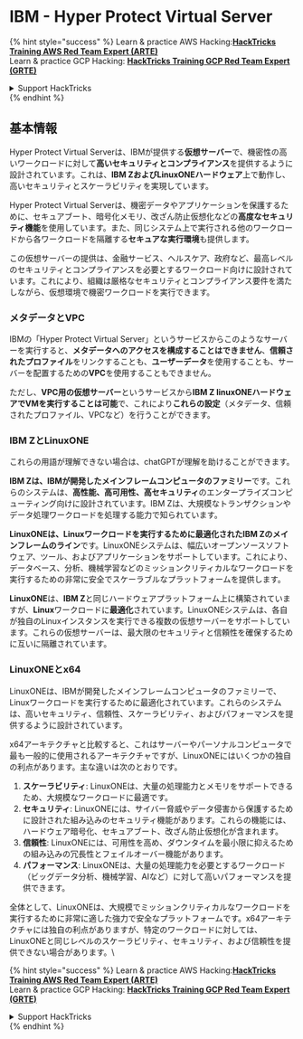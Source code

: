# IBM - Hyper Protect Virtual Server

{% hint style="success" %}
Learn & practice AWS Hacking:<img src="../../.gitbook/assets/image (1) (1) (1) (1).png" alt="" data-size="line">[**HackTricks Training AWS Red Team Expert (ARTE)**](https://training.hacktricks.xyz/courses/arte)<img src="../../.gitbook/assets/image (1) (1) (1) (1).png" alt="" data-size="line">\
Learn & practice GCP Hacking: <img src="../../.gitbook/assets/image (2) (1).png" alt="" data-size="line">[**HackTricks Training GCP Red Team Expert (GRTE)**<img src="../../.gitbook/assets/image (2) (1).png" alt="" data-size="line">](https://training.hacktricks.xyz/courses/grte)

<details>

<summary>Support HackTricks</summary>

* Check the [**subscription plans**](https://github.com/sponsors/carlospolop)!
* **Join the** 💬 [**Discord group**](https://discord.gg/hRep4RUj7f) or the [**telegram group**](https://t.me/peass) or **follow** us on **Twitter** 🐦 [**@hacktricks\_live**](https://twitter.com/hacktricks_live)**.**
* **Share hacking tricks by submitting PRs to the** [**HackTricks**](https://github.com/carlospolop/hacktricks) and [**HackTricks Cloud**](https://github.com/carlospolop/hacktricks-cloud) github repos.

</details>
{% endhint %}

## 基本情報

Hyper Protect Virtual Serverは、IBMが提供する**仮想サーバー**で、機密性の高いワークロードに対して**高いセキュリティとコンプライアンス**を提供するように設計されています。これは、**IBM ZおよびLinuxONEハードウェア**上で動作し、高いセキュリティとスケーラビリティを実現しています。

Hyper Protect Virtual Serverは、機密データやアプリケーションを保護するために、セキュアブート、暗号化メモリ、改ざん防止仮想化などの**高度なセキュリティ機能**を使用しています。また、同じシステム上で実行される他のワークロードから各ワークロードを隔離する**セキュアな実行環境**も提供します。

この仮想サーバーの提供は、金融サービス、ヘルスケア、政府など、最高レベルのセキュリティとコンプライアンスを必要とするワークロード向けに設計されています。これにより、組織は厳格なセキュリティとコンプライアンス要件を満たしながら、仮想環境で機密ワークロードを実行できます。

### メタデータとVPC

IBMの「Hyper Protect Virtual Server」というサービスからこのようなサーバーを実行すると、**メタデータへのアクセスを構成することはできません**、**信頼されたプロファイル**をリンクすることも、**ユーザーデータ**を使用することも、サーバーを配置するための**VPC**を使用することもできません。

ただし、**VPC用の仮想サーバー**というサービスから**IBM Z linuxONEハードウェアでVMを実行することは可能**で、これにより**これらの設定**（メタデータ、信頼されたプロファイル、VPCなど）を行うことができます。

### IBM ZとLinuxONE

これらの用語が理解できない場合は、chatGPTが理解を助けることができます。

**IBM Zは、IBMが開発したメインフレームコンピュータのファミリー**です。これらのシステムは、**高性能、高可用性、高セキュリティ**のエンタープライズコンピューティング向けに設計されています。IBM Zは、大規模なトランザクションやデータ処理ワークロードを処理する能力で知られています。

**LinuxONEは、Linuxワークロードを実行するために最適化されたIBM Zのメインフレームのライン**です。LinuxONEシステムは、幅広いオープンソースソフトウェア、ツール、およびアプリケーションをサポートしています。これにより、データベース、分析、機械学習などのミッションクリティカルなワークロードを実行するための非常に安全でスケーラブルなプラットフォームを提供します。

**LinuxONE**は、**IBM Z**と同じハードウェアプラットフォーム上に構築されていますが、**Linux**ワークロードに**最適化**されています。LinuxONEシステムは、各自が独自のLinuxインスタンスを実行できる複数の仮想サーバーをサポートしています。これらの仮想サーバーは、最大限のセキュリティと信頼性を確保するために互いに隔離されています。

### LinuxONEとx64

LinuxONEは、IBMが開発したメインフレームコンピュータのファミリーで、Linuxワークロードを実行するために最適化されています。これらのシステムは、高いセキュリティ、信頼性、スケーラビリティ、およびパフォーマンスを提供するように設計されています。

x64アーキテクチャと比較すると、これはサーバーやパーソナルコンピュータで最も一般的に使用されるアーキテクチャですが、LinuxONEにはいくつかの独自の利点があります。主な違いは次のとおりです。

1. **スケーラビリティ**: LinuxONEは、大量の処理能力とメモリをサポートできるため、大規模なワークロードに最適です。
2. **セキュリティ**: LinuxONEには、サイバー脅威やデータ侵害から保護するために設計された組み込みのセキュリティ機能があります。これらの機能には、ハードウェア暗号化、セキュアブート、改ざん防止仮想化が含まれます。
3. **信頼性**: LinuxONEには、可用性を高め、ダウンタイムを最小限に抑えるための組み込みの冗長性とフェイルオーバー機能があります。
4. **パフォーマンス**: LinuxONEは、大量の処理能力を必要とするワークロード（ビッグデータ分析、機械学習、AIなど）に対して高いパフォーマンスを提供できます。

全体として、LinuxONEは、大規模でミッションクリティカルなワークロードを実行するために非常に適した強力で安全なプラットフォームです。x64アーキテクチャには独自の利点がありますが、特定のワークロードに対しては、LinuxONEと同じレベルのスケーラビリティ、セキュリティ、および信頼性を提供できない場合があります。\\

{% hint style="success" %}
Learn & practice AWS Hacking:<img src="../../.gitbook/assets/image (1) (1) (1) (1).png" alt="" data-size="line">[**HackTricks Training AWS Red Team Expert (ARTE)**](https://training.hacktricks.xyz/courses/arte)<img src="../../.gitbook/assets/image (1) (1) (1) (1).png" alt="" data-size="line">\
Learn & practice GCP Hacking: <img src="../../.gitbook/assets/image (2) (1).png" alt="" data-size="line">[**HackTricks Training GCP Red Team Expert (GRTE)**<img src="../../.gitbook/assets/image (2) (1).png" alt="" data-size="line">](https://training.hacktricks.xyz/courses/grte)

<details>

<summary>Support HackTricks</summary>

* Check the [**subscription plans**](https://github.com/sponsors/carlospolop)!
* **Join the** 💬 [**Discord group**](https://discord.gg/hRep4RUj7f) or the [**telegram group**](https://t.me/peass) or **follow** us on **Twitter** 🐦 [**@hacktricks\_live**](https://twitter.com/hacktricks_live)**.**
* **Share hacking tricks by submitting PRs to the** [**HackTricks**](https://github.com/carlospolop/hacktricks) and [**HackTricks Cloud**](https://github.com/carlospolop/hacktricks-cloud) github repos.

</details>
{% endhint %}
